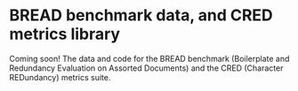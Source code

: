 # BREAD benchmark data, and CRED metrics library

Coming soon! The data and code for the BREAD benchmark (Boilerplate and Redundancy Evaluation on Assorted Documents) and the CRED (Character REDundancy) metrics suite.

